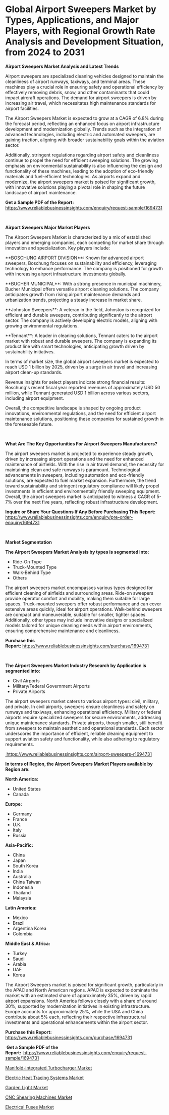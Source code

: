 <p><h1>Global Airport Sweepers Market by Types, Applications, and Major Players, with Regional Growth Rate Analysis and Development Situation, from 2024 to 2031</h1></p><p><strong>Airport Sweepers Market Analysis and Latest Trends</strong></p>
<p><p>Airport sweepers are specialized cleaning vehicles designed to maintain the cleanliness of airport runways, taxiways, and terminal areas. These machines play a crucial role in ensuring safety and operational efficiency by effectively removing debris, snow, and other contaminants that could impact aircraft operations. The demand for airport sweepers is driven by increasing air travel, which necessitates high maintenance standards for airport facilities.</p><p>The Airport Sweepers Market is expected to grow at a CAGR of 6.8% during the forecast period, reflecting an enhanced focus on airport infrastructure development and modernization globally. Trends such as the integration of advanced technologies, including electric and automated sweepers, are gaining traction, aligning with broader sustainability goals within the aviation sector. </p><p>Additionally, stringent regulations regarding airport safety and cleanliness continue to propel the need for efficient sweeping solutions. The growing emphasis on environmental sustainability is also influencing the design and functionality of these machines, leading to the adoption of eco-friendly materials and fuel-efficient technologies. As airports expand and modernize, the airport sweepers market is poised for significant growth, with innovative solutions playing a pivotal role in shaping the future landscape of airport maintenance.</p></p>
<p><strong>Get a Sample PDF of the Report:&nbsp;</strong> <a href="https://www.reliablebusinessinsights.com/enquiry/request-sample/1694731?utm_campaign=84&utm_medium=2&utm_source=Github&utm_content=ia&utm_term=06102024&utm_id=airport-sweepers">https://www.reliablebusinessinsights.com/enquiry/request-sample/1694731</a></p>
<p>&nbsp;</p>
<p><strong>Airport Sweepers Major Market Players</strong></p>
<p><p>The Airport Sweepers Market is characterized by a mix of established players and emerging companies, each competing for market share through innovation and specialization. Key players include:</p><p>**BOSCHUNG AIRPORT DIVISION**: Known for advanced airport sweepers, Boschung focuses on sustainability and efficiency, leveraging technology to enhance performance. The company is positioned for growth with increasing airport infrastructure investments globally.</p><p>**BUCHER MUNICIPAL**: With a strong presence in municipal machinery, Bucher Municipal offers versatile airport cleaning solutions. The company anticipates growth from rising airport maintenance demands and urbanization trends, projecting a steady increase in market share.</p><p>**Johnston Sweepers**: A veteran in the field, Johnston is recognized for efficient and durable sweepers, contributing significantly to the airport sector. The company is actively developing electric models, aligning with growing environmental regulations.</p><p>**Tennant**: A leader in cleaning solutions, Tennant caters to the airport market with robust and durable sweepers. The company is expanding its product line with smart technologies, anticipating growth driven by sustainability initiatives.</p><p>In terms of market size, the global airport sweepers market is expected to reach USD 1 billion by 2025, driven by a surge in air travel and increasing airport clean-up standards.</p><p>Revenue insights for select players indicate strong financial results: Boschung's recent fiscal year reported revenues of approximately USD 50 million, while Tennant generated USD 1 billion across various sectors, including airport equipment.</p><p>Overall, the competitive landscape is shaped by ongoing product innovations, environmental regulations, and the need for efficient airport maintenance solutions, positioning these companies for sustained growth in the foreseeable future.</p></p>
<p>&nbsp;</p>
<p><strong>What Are The Key Opportunities For Airport Sweepers Manufacturers?</strong></p>
<p><p>The airport sweepers market is projected to experience steady growth, driven by increasing airport operations and the need for enhanced maintenance of airfields. With the rise in air travel demand, the necessity for maintaining clean and safe runways is paramount. Technological advancements in sweepers, including automation and eco-friendly solutions, are expected to fuel market expansion. Furthermore, the trend toward sustainability and stringent regulatory compliance will likely propel investments in efficient and environmentally friendly sweeping equipment. Overall, the airport sweepers market is anticipated to witness a CAGR of 5-7% over the next five years, reflecting robust infrastructure development.</p></p>
<p><strong>Inquire or Share Your Questions If Any Before Purchasing This Report:</strong> <a href="https://www.reliablebusinessinsights.com/enquiry/pre-order-enquiry/1694731?utm_campaign=84&utm_medium=2&utm_source=Github&utm_content=ia&utm_term=06102024&utm_id=airport-sweepers">https://www.reliablebusinessinsights.com/enquiry/pre-order-enquiry/1694731</a></p>
<p>&nbsp;</p>
<p><strong>Market Segmentation</strong></p>
<p><strong>The Airport Sweepers Market Analysis by types is segmented into:</strong></p>
<p><ul><li>Ride-On Type</li><li>Truck-Mounted Type</li><li>Walk-Behind Type</li><li>Others</li></ul></p>
<p><p>The airport sweepers market encompasses various types designed for efficient cleaning of airfields and surrounding areas. Ride-on sweepers provide operator comfort and mobility, making them suitable for large spaces. Truck-mounted sweepers offer robust performance and can cover extensive areas quickly, ideal for airport operations. Walk-behind sweepers are compact and maneuverable, suitable for smaller, tighter spaces. Additionally, other types may include innovative designs or specialized models tailored for unique cleaning needs within airport environments, ensuring comprehensive maintenance and cleanliness.</p></p>
<p><strong>Purchase this Report:&nbsp;</strong><a href="https://www.reliablebusinessinsights.com/purchase/1694731?utm_campaign=84&utm_medium=2&utm_source=Github&utm_content=ia&utm_term=06102024&utm_id=airport-sweepers">https://www.reliablebusinessinsights.com/purchase/1694731</a></p>
<p>&nbsp;</p>
<p><strong>The Airport Sweepers Market Industry Research by Application is segmented into:</strong></p>
<p><ul><li>Civil Airports</li><li>Military/Federal Government Airports</li><li>Private Airports</li></ul></p>
<p><p>The airport sweepers market caters to various airport types: civil, military, and private. In civil airports, sweepers ensure cleanliness and safety on runways and taxiways, enhancing operational efficiency. Military or federal airports require specialized sweepers for secure environments, addressing unique maintenance standards. Private airports, though smaller, still benefit from sweepers to maintain aesthetic and operational standards. Each sector underscores the importance of efficient, reliable cleaning equipment to support aviation safety and functionality, while also adhering to regulatory requirements.</p></p>
<p><a href="https://www.reliablebusinessinsights.com/airport-sweepers-r1694731?utm_campaign=84&utm_medium=2&utm_source=Github&utm_content=ia&utm_term=06102024&utm_id=airport-sweepers">&nbsp;https://www.reliablebusinessinsights.com/airport-sweepers-r1694731</a></p>
<p><strong>In terms of Region, the Airport Sweepers Market Players available by Region are:</strong></p>
<p>
    <p> <strong> North America: </strong>
        <ul>
            <li>United States</li>
            <li>Canada</li>
        </ul>
        </p> 
    <p> <strong> Europe: </strong>
        <ul>
            <li>Germany</li>
            <li>France</li>
            <li>U.K.</li>
            <li>Italy</li>
            <li>Russia</li>
        </ul>
        </p> 
    <p> <strong> Asia-Pacific: </strong>
        <ul>
            <li>China</li>
            <li>Japan</li>
            <li>South Korea</li>
            <li>India</li>
            <li>Australia</li>
            <li>China Taiwan</li>
            <li>Indonesia</li>
            <li>Thailand</li>
            <li>Malaysia</li>
        </ul>
        </p> 
    <p> <strong> Latin America: </strong>
        <ul>
            <li>Mexico</li>
            <li>Brazil</li>
            <li>Argentina Korea</li>
            <li>Colombia</li>
        </ul>
        </p> 
    <p> <strong> Middle East & Africa: </strong>
        <ul>
            <li>Turkey</li>
            <li>Saudi</li>
            <li>Arabia</li>
            <li>UAE</li>
            <li>Korea</li>
        </ul>
    </p>
    </p>
<p><p>The Airport Sweepers market is poised for significant growth, particularly in the APAC and North American regions. APAC is expected to dominate the market with an estimated share of approximately 35%, driven by rapid airport expansions. North America follows closely with a share of around 30%, supported by modernization initiatives in existing infrastructure. Europe accounts for approximately 25%, while the USA and China contribute about 5% each, reflecting their respective infrastructural investments and operational enhancements within the airport sector.</p></p>
<p><strong>Purchase this Report: </strong><a href="https://www.reliablebusinessinsights.com/purchase/1694731?utm_campaign=84&utm_medium=2&utm_source=Github&utm_content=ia&utm_term=06102024&utm_id=airport-sweepers">https://www.reliablebusinessinsights.com/purchase/1694731</a></p>
<p>&nbsp;<strong>Get a Sample PDF of the Report:&nbsp;&nbsp;</strong><a href="https://www.reliablebusinessinsights.com/enquiry/request-sample/1694731?utm_campaign=84&utm_medium=2&utm_source=Github&utm_content=ia&utm_term=06102024&utm_id=airport-sweepers">https://www.reliablebusinessinsights.com/enquiry/request-sample/1694731</a></p>
<p><strong></strong></p>
<p><p><a href="https://github.com/AdeaKodra585/Market-Research-Report-List-1/blob/main/manifold-integrated-turbocharger-market.md?utm_campaign=84&utm_medium=2&utm_source=Github&utm_content=ia&utm_term=06102024&utm_id=airport-sweepers">Manifold-integrated Turbocharger Market</a></p><p><a href="https://issuu.com/reportprime-2/docs/electric-heat-tracing-systems-marke_a87fd431039015?utm_campaign=84&utm_medium=2&utm_source=Github&utm_content=ia&utm_term=06102024&utm_id=airport-sweepers">Electric Heat Tracing Systems Market</a></p><p><a href="https://www.linkedin.com/pulse/garden-light-market-outlook-forecast-from-2024-2031-follow-research-tsvbe?utm_campaign=84&utm_medium=2&utm_source=Github&utm_content=ia&utm_term=06102024&utm_id=airport-sweepers">Garden Light Market</a></p><p><a href="https://github.com/MatthewHernandez403/Market-Research-Report-List-1/blob/main/cnc-shearing-machines-market.md?utm_campaign=84&utm_medium=2&utm_source=Github&utm_content=ia&utm_term=06102024&utm_id=airport-sweepers">CNC Shearing Machines Market</a></p><p><a href="https://issuu.com/reportprime-2/docs/electrical-fuses-market-size-2030.p_5995c6ae186175?utm_campaign=84&utm_medium=2&utm_source=Github&utm_content=ia&utm_term=06102024&utm_id=airport-sweepers">Electrical Fuses Market</a></p></p>